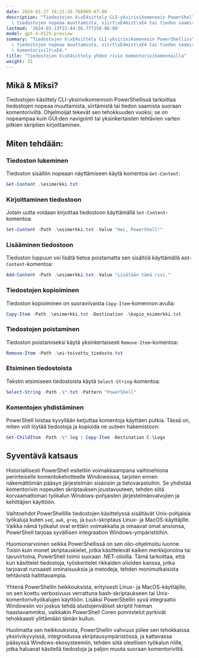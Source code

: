 ```yaml
---
date: 2024-01-27 16:21:20.706969-07:00
description: "Tiedostojen k\xE4sittely CLI-yksirivikomennoin PowerShelliss\xE4 tarkoittaa\
  \ tiedostojen nopeaa muuttamista, siirt\xE4mist\xE4 tai tiedon saamista suoraan\u2026"
lastmod: '2024-03-13T22:44:56.777250-06:00'
model: gpt-4-0125-preview
summary: "Tiedostojen k\xE4sittely CLI-yksirivikomennoin PowerShelliss\xE4 tarkoittaa\
  \ tiedostojen nopeaa muuttamista, siirt\xE4mist\xE4 tai tiedon saamista suoraan\
  \ komentorivilt\xE4."
title: "Tiedostojen k\xE4sittely yhden rivin komentorivikomennoilla"
weight: 31
---
```


## Mikä & Miksi?

Tiedostojen käsittely CLI-yksirivikomennoin PowerShellissä tarkoittaa tiedostojen nopeaa muuttamista, siirtämistä tai tiedon saamista suoraan komentoriviltä. Ohjelmoijat tekevät sen tehokkuuden vuoksi; se on nopeampaa kuin GUI:den navigointi tai yksinkertaisten tehtävien varten pitkien skriptien kirjoittaminen.

## Miten tehdään:

### Tiedoston lukeminen
Tiedoston sisällön nopeaan näyttämiseen käytä komentoa `Get-Content`:
```PowerShell
Get-Content .\esimerkki.txt
```

### Kirjoittaminen tiedostoon
Jotain uutta voidaan kirjoittaa tiedostoon käyttämällä `Set-Content`-komentoa:
```PowerShell
Set-Content -Path .\esimerkki.txt -Value "Hei, PowerShell!"
```

### Lisääminen tiedostoon
Tiedoston loppuun voi lisätä tietoa poistamatta sen sisältöä käyttämällä `Add-Content`-komentoa:
```PowerShell
Add-Content -Path .\esimerkki.txt -Value "Lisätään tämä rivi."
```

### Tiedostojen kopioiminen
Tiedoston kopioiminen on suoraviivaista `Copy-Item`-komennon avulla:
```PowerShell
Copy-Item -Path .\esimerkki.txt -Destination .\kopio_esimerkki.txt
```

### Tiedostojen poistaminen
Tiedoston poistamiseksi käytä yksinkertaisesti `Remove-Item`-komentoa:
```PowerShell
Remove-Item -Path .\ei-toivottu_tiedosto.txt
```

### Etsiminen tiedostoista
Tekstin etsimiseen tiedostoista käytä `Select-String`-komentoa:
```PowerShell
Select-String -Path .\*.txt -Pattern "PowerShell"
```

### Komentojen yhdistäminen
PowerShell loistaa kyvyllään ketjuttaa komentoja käyttäen putkia. Tässä on, miten voit löytää tiedostoja ja kopioida ne uuteen hakemistoon:
```PowerShell
Get-ChildItem -Path .\*.log | Copy-Item -Destination C:\Logs
```

## Syventävä katsaus

Historiallisesti PowerShell esiteltiin voimakkaampana vaihtoehtona perinteiselle komentokehotteelle Windowsissa, tarjoten ennen näkemättömän pääsyn järjestelmän sisäosiin ja tietovarastoihin. Se yhdistää komentorivin nopeuden skriptauksen joustavuuteen, tehden siitä korvaamattoman työkalun Windows-pohjaisten järjestelmänvalvojien ja kehittäjien käyttöön.

Vaihtoehdot PowerShellille tiedostojen käsittelyssä sisältävät Unix-pohjaisia työkaluja kuten `sed`, `awk`, `grep`, ja `bash`-skriptaus Linux- ja MacOS-käyttäjille. Vaikka nämä työkalut ovat erittäin voimakkaita ja omaavat omat ansionsa, PowerShell tarjoaa syvällisen integraation Windows-ympäristöihin.

Huomionarvoinen seikka PowerShellissä on sen olio-ohjelmoitu luonne. Toisin kuin monet skriptauskielet, jotka käsittelevät kaiken merkkijonoina tai tavuvirtoina, PowerShell toimii suoraan .NET-olioilla. Tämä tarkoittaa, että kun käsittelet tiedostoja, työskentelet rikkaiden olioiden kanssa, jotka tarjoavat runsaasti ominaisuuksia ja metodeja, tehden monimutkaisista tehtävistä hallittavampia.

Yhtenä PowerShellin heikkouksista, erityisesti Linux- ja MacOS-käyttäjille, on sen koettu verbosivuus verrattuna bash-skriptaukseen tai Unix-komentorivityökalujen käyttöön. Lisäksi PowerShellin syvä integraatio Windowsiin voi joskus tehdä alustojenväliset skriptit hieman haastavammiksi, vaikkakin PowerShell Coren ponnistelut pyrkivät tehokkaasti ylittämään tämän kuilun.

Huolimatta sen heikkouksista, PowerShellin vahvuus piilee sen tehokkaissa yksirivikyvyissä, integroidussa skriptausympäristössä, ja kattavassa pääsyssä Windows-ekosysteemiin, tehden siitä oleellisen työkalun niille, jotka haluavat käsitellä tiedostoja ja paljon muuta suoraan komentoriviltä.
